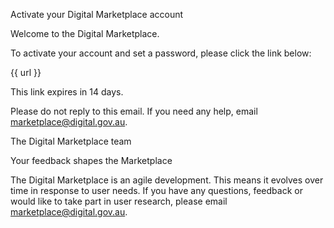 Activate your Digital Marketplace account

Welcome to the Digital Marketplace.

To activate your account and set a password, please click the link below:

{{ url }}

This link expires in 14 days.

Please do not reply to this email. If you need any help, email [marketplace@digital.gov.au](mailto:marketplace@digital.gov.au).

The Digital Marketplace team
  
Your feedback shapes the Marketplace

The Digital Marketplace is an agile development. 
This means it evolves over time in response to user needs. 
If you have any questions, feedback or would like to take part in user research, 
please email [marketplace@digital.gov.au](mailto:marketplace@digital.gov.au).

